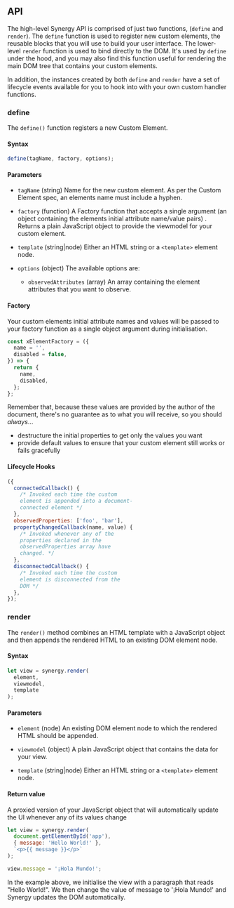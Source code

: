 ## API

The high-level Synergy API is comprised of just
two functions, (`define` and `render`). The
`define` function is used to register new custom
elements, the reusable blocks that you will use to
build your user interface. The lower-level
`render` function is used to bind directly to the
DOM. It's used by `define` under the hood, and you
may also find this function useful for rendering
the main DOM tree that contains your custom
elements.

In addition, the instances created by both
`define` and `render` have a set of lifecycle
events available for you to hook into with your
own custom handler functions.

### define

The `define()` function registers a new Custom
Element.

#### Syntax

```js
define(tagName, factory, options);
```

#### Parameters

- `tagName` (string) Name for the new custom
  element. As per the Custom Element spec, an
  elements name must include a hyphen.

- `factory` (function) A Factory function that
  accepts a single argument (an object containing
  the elements initial attribute name/value pairs)
  . Returns a plain JavaScript object to provide
  the viewmodel for your custom element.

- `template` (string|node) Either an HTML string
  or a `<template>` element node.

- `options` (object) The available options are:

  - `observedAttributes` (array) An array
    containing the element attributes that you
    want to observe.

#### Factory

Your custom elements initial attribute names and
values will be passed to your factory function as
a single object argument during initialisation.

```js
const xElementFactory = ({
  name = '',
  disabled = false,
}) => {
  return {
    name,
    disabled,
  };
};
```

Remember that, because these values are provided
by the author of the document, there's no
guarantee as to what you will receive, so you
should _always_...

- destructure the initial properties to get only
  the values you want
- provide default values to ensure that your
  custom element still works or fails gracefully

#### Lifecycle Hooks

```js
({
  connectedCallback() {
    /* Invoked each time the custom 
    element is appended into a document-
    connected element */
  },
  observedProperties: ['foo', 'bar'],
  propertyChangedCallback(name, value) {
    /* Invoked whenever any of the 
    properties declared in the 
    observedProperties array have 
    changed. */
  },
  disconnectedCallback() {
    /* Invoked each time the custom 
    element is disconnected from the 
    DOM */
  },
});
```

### render

The `render()` method combines an HTML template
with a JavaScript object and then appends the
rendered HTML to an existing DOM element node.

#### Syntax

```js
let view = synergy.render(
  element,
  viewmodel,
  template
);
```

#### Parameters

- `element` (node) An existing DOM element node to
  which the rendered HTML should be appended.

- `viewmodel` (object) A plain JavaScript object
  that contains the data for your view.

- `template` (string|node) Either an HTML string
  or a `<template>` element node.

#### Return value

A proxied version of your JavaScript object that
will automatically update the UI whenever any of
its values change

```js
let view = synergy.render(
  document.getElementById('app'),
  { message: 'Hello World!' },
  `<p>{{ message }}</p>`
);

view.message = '¡Hola Mundo!';
```

In the example above, we initialise the view with
a paragraph that reads "Hello World!". We then
change the value of message to '¡Hola Mundo!' and
Synergy updates the DOM automatically.
